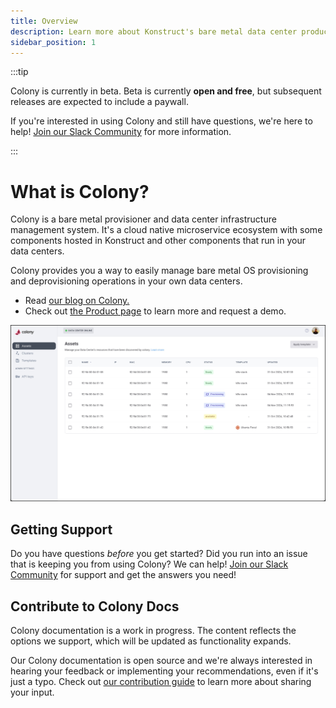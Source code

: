 ```yaml
---
title: Overview
description: Learn more about Konstruct's bare metal data center product
sidebar_position: 1
---
```


:::tip

Colony is currently in beta. Beta is currently **open and free**, but subsequent releases are expected to include a paywall.

If you're interested in using Colony and still have questions, we're here to help!
[Join our Slack Community](https://konstructio.slack.com/) for more information.

:::

# What is Colony?

Colony is a bare metal provisioner and data center infrastructure management system. It's a cloud native microservice ecosystem with some components hosted in Konstruct and other components that run in your data centers.

Colony provides you a way to easily manage bare metal OS provisioning and deprovisioning operations in your own data centers.

- Read [our blog on Colony.](https://blog.konstruct.io/virtual-data-center/)
- Check out [the Product page](https://konstruct.io/colony) to learn more and request a demo.

![Colony UI](./img/colony/colonylanding.png)

## Getting Support

Do you have questions _before_ you get started? Did you run into an issue that is keeping you from using Colony? We can help! [Join our Slack Community](https://konstructio.slack.com/) for support and get the answers you need!

## Contribute to Colony Docs

Colony documentation is a work in progress. The content reflects the options we support, which will be updated as functionality expands.

Our Colony documentation is open source and we're always interested in hearing your feedback or implementing your recommendations, even if it's just a typo.
Check out [our contribution guide](https://github.com/konstructio/colony-docs/blob/main/CONTRIBUTING.md) to learn more about sharing your input.
